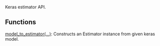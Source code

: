 Keras estimator API.
## Functions
[model_to_estimator(...)](https://tensorflow.google.cn/api_docs/python/tf/compat/v1/keras/estimator/model_to_estimator): Constructs an Estimator instance from given keras model.

